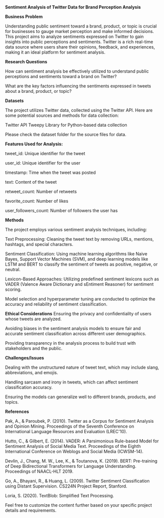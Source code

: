 **Sentiment Analysis of Twitter Data for Brand Perception Analysis**

**Business Problem**

Understanding public sentiment toward a brand, product, or topic is crucial for businesses to gauge market perception and make informed decisions. This project aims to analyze sentiments expressed on Twitter to gain insights into public perceptions and sentiments. Twitter is a rich real-time data source where users share their opinions, feedback, and experiences, making it an ideal platform for sentiment analysis.

**Research Questions**

How can sentiment analysis be effectively utilized to understand public perceptions and sentiments toward a brand on Twitter?

What are the key factors influencing the sentiments expressed in tweets about a brand, product, or topic?

**Datasets**

The project utilizes Twitter data, collected using the Twitter API. Here are some potential sources and methods for data collection:

Twitter API
Tweepy Library for Python-based data collection

Please check the dataset folder for the source files for data.

**Features Used for Analysis:**

tweet_id: Unique identifier for the tweet

user_id: Unique identifier for the user

timestamp: Time when the tweet was posted

text: Content of the tweet

retweet_count: Number of retweets

favorite_count: Number of likes

user_followers_count: Number of followers the user has

**Methods**

The project employs various sentiment analysis techniques, including:

Text Preprocessing: Cleaning the tweet text by removing URLs, mentions, hashtags, and special characters.

Sentiment Classification: Using machine learning algorithms like Naive Bayes, Support Vector Machines (SVM), and deep learning models like LSTM and BERT to classify the sentiment of tweets as positive, negative, or neutral.

Lexicon-Based Approaches: Utilizing predefined sentiment lexicons such as VADER (Valence Aware Dictionary and sEntiment Reasoner) for sentiment scoring.

Model selection and hyperparameter tuning are conducted to optimize the accuracy and reliability of sentiment classification.

**Ethical Considerations**
Ensuring the privacy and confidentiality of users whose tweets are analyzed.

Avoiding biases in the sentiment analysis models to ensure fair and accurate sentiment classification across different user demographics.

Providing transparency in the analysis process to build trust with stakeholders and the public.

**Challenges/Issues**

Dealing with the unstructured nature of tweet text, which may include slang, abbreviations, and emojis.

Handling sarcasm and irony in tweets, which can affect sentiment classification accuracy.

Ensuring the models can generalize well to different brands, products, and topics.

**References**

Pak, A., & Paroubek, P. (2010). Twitter as a Corpus for Sentiment Analysis and Opinion Mining. Proceedings of the Seventh Conference on International Language Resources and Evaluation (LREC'10).

Hutto, C., & Gilbert, E. (2014). VADER: A Parsimonious Rule-based Model for Sentiment Analysis of Social Media Text. Proceedings of the Eighth International Conference on Weblogs and Social Media (ICWSM-14).

Devlin, J., Chang, M. W., Lee, K., & Toutanova, K. (2019). BERT: Pre-training of Deep Bidirectional Transformers for Language Understanding. Proceedings of NAACL-HLT 2019.

Go, A., Bhayani, R., & Huang, L. (2009). Twitter Sentiment Classification using Distant Supervision. CS224N Project Report, Stanford.

Loria, S. (2020). TextBlob: Simplified Text Processing.

Feel free to customize the content further based on your specific project details and requirements.
